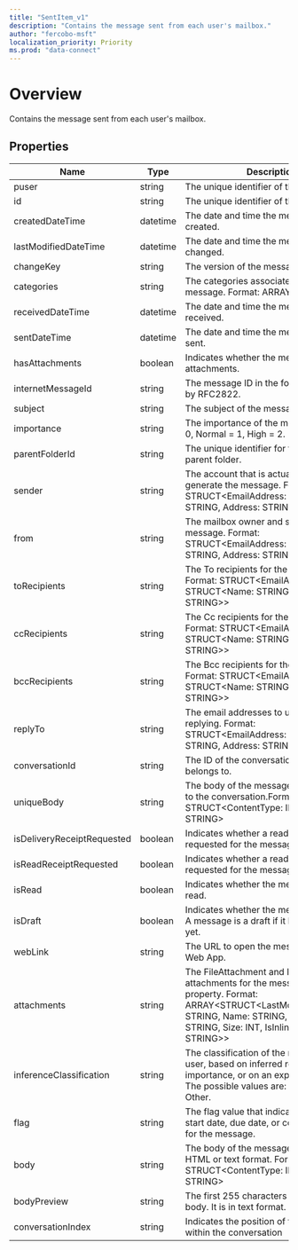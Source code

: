 ```yaml
---
title: "SentItem_v1"
description: "Contains the message sent from each user's mailbox."
author: "fercobo-msft"
localization_priority: Priority
ms.prod: "data-connect"
---
```


# Overview

Contains the message sent from each user's mailbox.

## Properties

| Name | Type | Description |
|--|--|--|
| puser | string | The unique identifier of the user. |
| id | string | The unique identifier of the message. |
| createdDateTime | datetime | The date and time the message was created. |
| lastModifiedDateTime | datetime | The date and time the message was last changed. |
| changeKey | string | The version of the message. |
| categories | string | The categories associated with the message. Format: ARRAY<STRING> |
| receivedDateTime | datetime | The date and time the message was received. |
| sentDateTime | datetime | The date and time the message was sent. |
| hasAttachments | boolean | Indicates whether the message has attachments. |
| internetMessageId | string | The message ID in the format specified by RFC2822. |
| subject | string | The subject of the message. |
| importance | string | The importance of the message: Low = 0, Normal = 1, High = 2. |
| parentFolderId | string | The unique identifier for the message's parent folder. |
| sender | string | The account that is actually used to generate the message. Format: STRUCT<EmailAddress: STRUCT<Name: STRING, Address: STRING>> |
| from | string | The mailbox owner and sender of the message. Format: STRUCT<EmailAddress: STRUCT<Name: STRING, Address: STRING>> |
| toRecipients | string | The To recipients for the message. Format: STRUCT<EmailAddress: STRUCT<Name: STRING, Address: STRING>> |
| ccRecipients | string | The Cc recipients for the message. Format: STRUCT<EmailAddress: STRUCT<Name: STRING, Address: STRING>> |
| bccRecipients | string | The Bcc recipients for the message. Format: STRUCT<EmailAddress: STRUCT<Name: STRING, Address: STRING>> |
| replyTo | string | The email addresses to use when replying. Format: STRUCT<EmailAddress: STRUCT<Name: STRING, Address: STRING>> |
| conversationId | string | The ID of the conversation that the email belongs to. |
| uniqueBody | string | The body of the message that is unique to the conversation.Format: STRUCT<ContentType: INT32, Content: STRING> |
| isDeliveryReceiptRequested | boolean | Indicates whether a read receipt is requested for the message. |
| isReadReceiptRequested | boolean | Indicates whether a read receipt is requested for the message. |
| isRead | boolean | Indicates whether the message has been read. |
| isDraft | boolean | Indicates whether the message is a draft. A message is a draft if it hasn't been sent yet. |
| webLink | string | The URL to open the message in Outlook Web App. |
| attachments | string | The FileAttachment and ItemAttachment attachments for the message. Navigation property. Format: ARRAY<STRUCT<LastModifiedDateTime: STRING, Name: STRING, ContentType: STRING, Size: INT, IsInline: BOOLEAN, Id: STRING>> |
| inferenceClassification | string | The classification of the message for the user, based on inferred relevance or importance, or on an explicit override. The possible values are: Focused or Other. |
| flag | string | The flag value that indicates the status, start date, due date, or completion date for the message. |
| body | string | The body of the message. It can be in HTML or text format. Format: STRUCT<ContentType: INT32, Content: STRING> |
| bodyPreview | string | The first 255 characters of the message body. It is in text format. |
| conversationIndex | string | Indicates the position of the message within the conversation |
